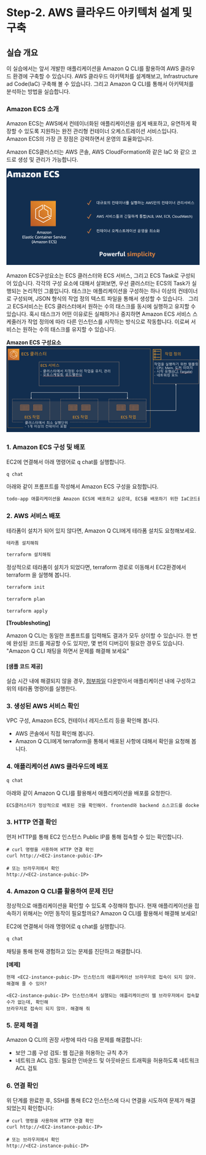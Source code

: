 # Step-2. AWS 클라우드 아키텍처 설계 및 구축

## 실습 개요
이 실습에서는 앞서 개발한 애플리케이션을 Amazon Q CLI를 활용하여 AWS 클라우드 환경에 구축할 수 있습니다. AWS 클라우드 아키텍처를 설계해보고, Infrastructure ad Code(IaC) 구축해 볼 수 있습니다. 그리고 Amazon Q CLI를 통해서 아키텍처를 분석하는 방법을 실습합니다.

### Amazon ECS 소개
Amazon ECS는 AWS에서 컨테이너화된 애플리케이션을 쉽게 배포하고, 유연하게 확장할 수 있도록 지원하는 완전 관리형 컨테이너 오케스트레이션 서비스입니다. Amazon ECS의 가장 큰 장점은 강력하면서 운영의 효율화입니다.

Amazon ECS클러스터는 AWS 콘솔, AWS CloudFormation와 같은 IaC 와 같으 코드로 생성 및 관리가 가능합니다.

![alt text](../../others/image-6.png)

Amazon ECS구성요소는 ECS 클러스터와 ECS 서비스, 그리고 ECS Task로 구성되어 있습니다. 각각의 구성 요소에 대해서 살펴보면, 우선 클러스터는 ECS의 Task가 실행되는 논리적인 그룹입니다. 태스크는 애플리케이션을 구성하는 하나 이상의 컨테이너로 구성되며, JSON 형식의 작업 정의 텍스트 파일을 통해서 생성할 수 있습니다.
 
그리고 ECS서비스는 ECS 클러스터에서 원하는 수의 태스크를 동시에 실행하고 유지할 수 있습니다. 혹시 태스크가 어떤 이유로든 실패하거나 중지하면 Amazon ECS 서비스 스케줄러가 작업 정의에 따라 다른 인스턴스를 시작하는 방식으로 작동합니다. 이로써 서비스는 원하는 수의 태스크를 유지할 수 있습니다.

**Amazon ECS 구성요소**
![alt text](../../others/image-7.png)


### 1. Amazon ECS 구성 및 배포
EC2에 연결해서 아래 명령어로 q chat를 실행합니다.
```bash
q chat
```

아래와 같이 프롬프트를 작성해서 Amazon ECS 구성을 요청합니다.
```bash
todo-app 애플리케이션을 Amazon ECS에 배포하고 싶은데, ECS를 배포하기 위한 IaC코드를 테라폼 기반으로 만들어 주고 실행방법도 가이드 해줘
```

### 2. AWS 서비스 배포

테라폼이 설치가 되어 있지 않다면, Amazon Q CLI에게 테라폼 설치도 요청해보세요.
```bash
테라폼 설치해줘
```
```bash
terraform 설치해줘
```

정상적으로 테라폼이 설치가 되었다면, terraform 경로로 이동해서 EC2환경에서 terraform 을 실행해 봅니다.
```bash
terraform init
```
```bash
terraform plan
```
```bash
terraform apply
```

**[Troubleshoting]**

Amazon Q CLI는 동일한 프롬프트를 입력해도 결과가 모두 상이할 수 있습니다. 한 번에 완성된 코드를 제공할 수도 있지만, 몇 번의 디버깅이 필요한 경우도 있습니다. "Amazon Q CLI 채팅을 하면서 문제를 해결해 보세요"

#### [샘플 코드 제공]
실습 시간 내에 해결되지 않을 경우, [첨부파일](../../others/terraform/terraform.zip) 다운받아서 애플리케이션 내에 구성하고 위의 테라폼 명령어를 실행한다.

### 3. 생성된 AWS 서비스 확인
VPC 구성, Amazon ECS, 컨테이너 레지스트리 등을 확인해 봅니다.
- AWS 콘솔에서 직접 확인해 봅니다.
- Amazon Q CLI에게 terraform을 통해서 배포된 사항에 대해서 확인을 요청해 봅니다.


### 4. 애플리케이션 AWS 클라우드에 배포
```bash
q chat
```

아래와 같이 Amazon Q CLI를 활용해서 애플리케이션을 배포를 요청한다.
```bash
ECS클러스터가 정상적으로 배포된 것을 확인해어. frontend와 backend 소스코드를 docker build해서 ECR에 업로드하고, ECS에 배포할 수 있을까?
```

### 3. HTTP 연결 확인
먼저 HTTP를 통해 EC2 인스턴스 Public IP를 통해 접속할 수 있는 확인합니다.
```
# curl 명령을 사용하여 HTTP 연결 확인
curl http://<EC2-instance-pubic-IP>

# 또는 브라우저에서 확인
http://<EC2-instance-pubic-IP>
```

### 4. Amazon Q CLI를 활용하여 문제 진단
정상적으로 애플리케이션을 확인할 수 있도록 수정해야 합니다. 현재 애플리케이선을 접속하기 위해서는 어떤 동작이 필요할까요? Amazon Q CLI를 활용해서 해결해 보세요!

EC2에 연결해서 아래 명령어로 q chat를 실행합니다.
```bash
q chat
```
채팅을 통해 현재 경험하고 있는 문제를 진단하고 해결합니다.

**[예제]**
```
현재 <EC2-instance-pubic-IP> 인스턴스의 애플리케이션 브라우저로 접속이 되지 않아. 해결해 줄 수 있어?
```
```
<EC2-instance-pubic-IP> 인스턴스에서 실행되는 애플리케이션이 웹 브라우저에서 접속할 수가 없는데, 확인해
브라우저로 접속이 되지 않아. 해결해 줘
```

### 5. 문제 해결
Amazon Q CLI의 권장 사항에 따라 다음 문제를 해결합니다:
- 보안 그룹 구성 검토: 웹 접근을 허용하는 규칙 추가
- 네트워크 ACL 검토: 필요한 인바운드 및 아웃바운드 트래픽을 허용하도록 네트워크 ACL 검토

### 6. 연결 확인
위 단계를 완료한 후, SSH를 통해 EC2 인스턴스에 다시 연결을 시도하여 문제가 해결되었는지 확인합니다:
```
# curl 명령을 사용하여 HTTP 연결 확인
curl http://<EC2-instance-pubic-IP>

# 또는 브라우저에서 확인
http://<EC2-instance-pubic-IP>
```
